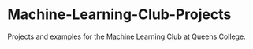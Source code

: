 # Machine-Learning-Club-Projects
Projects and examples for the Machine Learning Club at Queens College. 
